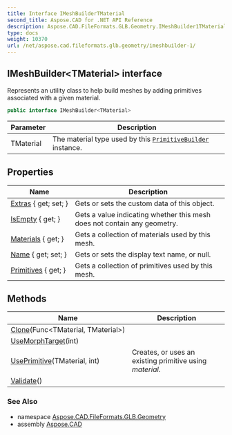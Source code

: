 ```yaml
---
title: Interface IMeshBuilderTMaterial
second_title: Aspose.CAD for .NET API Reference
description: Aspose.CAD.FileFormats.GLB.Geometry.IMeshBuilder1TMaterial interface. Represents an utility class to help build meshes by adding primitives associated with a given material
type: docs
weight: 10370
url: /net/aspose.cad.fileformats.glb.geometry/imeshbuilder-1/
---
```

## IMeshBuilder&lt;TMaterial&gt; interface

Represents an utility class to help build meshes by adding primitives associated with a given material.

```csharp
public interface IMeshBuilder<TMaterial>
```

| Parameter | Description |
| --- | --- |
| TMaterial | The material type used by this [`PrimitiveBuilder`](../primitivebuilder-4/) instance. |

## Properties

| Name | Description |
| --- | --- |
| [Extras](../../aspose.cad.fileformats.glb.geometry/imeshbuilder-1/extras/) { get; set; } | Gets or sets the custom data of this object. |
| [IsEmpty](../../aspose.cad.fileformats.glb.geometry/imeshbuilder-1/isempty/) { get; } | Gets a value indicating whether this mesh does not contain any geometry. |
| [Materials](../../aspose.cad.fileformats.glb.geometry/imeshbuilder-1/materials/) { get; } | Gets a collection of materials used by this mesh. |
| [Name](../../aspose.cad.fileformats.glb.geometry/imeshbuilder-1/name/) { get; set; } | Gets or sets the display text name, or null. |
| [Primitives](../../aspose.cad.fileformats.glb.geometry/imeshbuilder-1/primitives/) { get; } | Gets a collection of primitives used by this mesh. |

## Methods

| Name | Description |
| --- | --- |
| [Clone](../../aspose.cad.fileformats.glb.geometry/imeshbuilder-1/clone/)(Func&lt;TMaterial, TMaterial&gt;) |  |
| [UseMorphTarget](../../aspose.cad.fileformats.glb.geometry/imeshbuilder-1/usemorphtarget/)(int) |  |
| [UsePrimitive](../../aspose.cad.fileformats.glb.geometry/imeshbuilder-1/useprimitive/)(TMaterial, int) | Creates, or uses an existing primitive using *material*. |
| [Validate](../../aspose.cad.fileformats.glb.geometry/imeshbuilder-1/validate/)() |  |

### See Also

* namespace [Aspose.CAD.FileFormats.GLB.Geometry](../../aspose.cad.fileformats.glb.geometry/)
* assembly [Aspose.CAD](../../)


